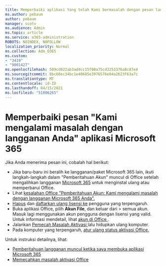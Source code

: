 ```yaml
---
title: Memperbaiki aplikasi Yang telah Kami bermasalah dengan pesan langganan Anda
ms.author: pebaum
author: pebaum
manager: scotv
ms.audience: Admin
ms.topic: article
ms.service: o365-administration
ROBOTS: NOINDEX, NOFOLLOW
localization_priority: Normal
ms.collection: Adm_O365
ms.custom:
- "3419"
- "9001427"
ms.openlocfilehash: 509cd022ab3addcc15f00a75cd3253376a8c87e4
ms.sourcegitcommit: 8bc60ec34bc1e40685e3976576e04a2623f63a7c
ms.translationtype: MT
ms.contentlocale: id-ID
ms.lasthandoff: 04/15/2021
ms.locfileid: "51806265"
---
```

# <a name="fixing-the-microsoft-365-apps-weve-run-into-a-problem-with-your-subscription-message"></a>Memperbaiki pesan "Kami mengalami masalah dengan langganan Anda" aplikasi Microsoft 365

Jika Anda menerima pesan ini, cobalah hal berikut:

- Jika baru-baru ini beralih ke langganan/paket Microsoft 365 lain, ikuti langkah-langkah dalam "Pemberitahuan Akun" muncul di Office setelah mengalihkan langganan [Microsoft 365](https://support.office.com/article/account-notice-appears-in-office-after-switching-office-365-plans-857dc33a-1efc-4ce7-ac3f-ef616314e27d) untuk menginstal ulang atau memperbarui Office.
- Lihat [kesalahan Office "Pemberitahuan Akun: Kami mengalami masalah dengan langganan Microsoft 365 Anda".](https://support.office.com/article/office-error-account-notice-we-ve-run-into-a-problem-with-your-office-365-subscription-17f71ecb-f53c-4f3d-ae18-7230ca1594c1) 
- [Hapus](https://docs.microsoft.com/microsoft-365/admin/manage/remove-licenses-from-users) dan [daftarkan ulang lisensi ke](https://docs.microsoft.com/microsoft-365/admin/manage/assign-licenses-to-users) pengguna yang terpengaruh.
- Buka aplikasi Office, pilih **Akun File**, dan keluar dari  >  semua akun. Masuk lagi menggunakan akun pengguna dengan lisensi yang valid. Untuk informasi mendetail, lihat [ akun di Office ](https://support.office.com/article/628ea040-f265-49de-b986-be09c3ebf8a9).
- Jalankan [ Pemecah Masalah Aktivasi ](https://aka.ms/SARA-OfficeActivation-Alchemy) lalu hidupkan ulang komputer.
- Pada komputer yang terpengaruh, [atur ulang status aktivasi Office.](https://docs.microsoft.com/office365/troubleshoot/activation/reset-office-365-proplus-activation-state)

Untuk instruksi detailnya, lihat:
- [Pemberitahuan langganan muncul ketika saya membuka aplikasi Microsoft 365](https://support.office.com/article/4cabe32c-f594-4c0e-9191-3d3ade10cceb)
- [Memecahkan masalah aktivasi Office](https://support.office.com/article/0d23d3c0-c19c-4b2f-9845-5344fedc4380)